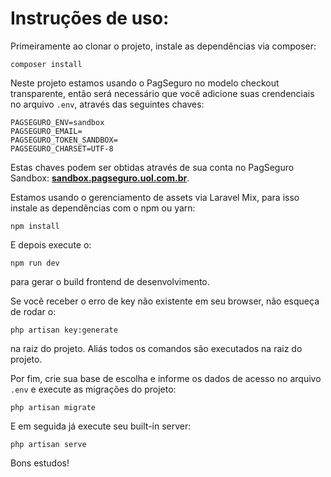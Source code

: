 # Instruções de uso:

Primeiramente ao clonar o projeto, instale as dependências via composer:

```
composer install
```

Neste projeto estamos usando o PagSeguro no modelo checkout transparente, então será necessário que você adicione suas crendenciais no arquivo `.env`, através das seguintes chaves:

```
PAGSEGURO_ENV=sandbox
PAGSEGURO_EMAIL=
PAGSEGURO_TOKEN_SANDBOX=
PAGSEGURO_CHARSET=UTF-8
```

Estas chaves podem ser obtidas através de sua conta no PagSeguro Sandbox: **[sandbox.pagseguro.uol.com.br](http://sandbox.pagseguro.uol.com.br)**.

Estamos usando o gerenciamento de assets via Laravel Mix, para isso instale as dependências com o npm ou yarn:

```
npm install
```
E depois execute o:

```
npm run dev
```

para gerar o build frontend de desenvolvimento.

Se você receber o erro de key não existente em seu browser, não esqueça de rodar o:

```
php artisan key:generate
```
na raiz do projeto. Aliás todos os comandos são executados na raiz do projeto.

Por fim, crie sua base de escolha e informe os dados de acesso no arquivo `.env` e execute as migrações do projeto:

```
php artisan migrate
```

E em seguida já execute seu built-in server:

```
php artisan serve
```

Bons estudos!